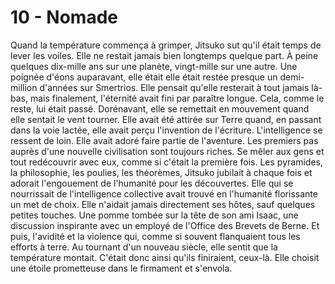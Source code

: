 # 10 - Nomade

Quand la température commença à grimper, Jitsuko sut qu'il était temps de lever
les voiles. Elle ne restait jamais bien longtemps quelque part. À peine
quelques dix-mille ans sur une planète, vingt-mille sur une autre. Une poignée
d'éons auparavant, elle était elle était restée presque un demi-million
d'années sur Smertrios. Elle pensait qu'elle resterait à tout jamais là-bas,
mais finalement, l'éternité avait fini par paraître longue. Cela, comme le
reste, lui était passé. Dorénavant, elle se remettait en mouvement quand elle
sentait le vent tourner. Elle avait été attirée sur Terre quand, en passant
dans la voie lactée, elle avait perçu l'invention de l'écriture. L'intelligence
se ressent de loin. Elle avait adoré faire partie de l'aventure. Les premiers
pas auprès d'une nouvelle civilisation sont toujours riches. Se mêler aux gens
et tout redécouvrir avec eux, comme si c'était la première fois. Les pyramides,
la philosophie, les poulies, les théorèmes, Jitsuko jubilait à chaque fois et
adorait l'engouement de l'humanité pour les découvertes. Elle qui se
nourrissait de l'intelligence collective avait trouvé en l'humanité florissante
un met de choix. Elle n'aidait jamais directement ses hôtes, sauf quelques
petites touches. Une pomme tombée sur la tête de son ami Isaac, une discussion
inspirante avec un employé de l'Office des Brevets de Berne. Et puis, l'avidité
et la violence qui, comme si souvent flanquaient tous les efforts à terre. Au
tournant d'un nouveau siècle, elle sentit que la température montait. C'était
donc ainsi qu'ils finiraient, ceux-là. Elle choisit une étoile prometteuse dans
le firmament et s'envola.
